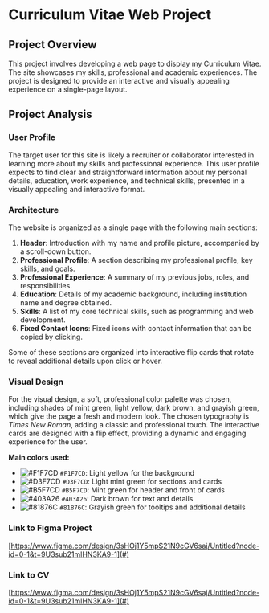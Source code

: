 # Curriculum Vitae Web Project

## Project Overview
This project involves developing a web page to display my Curriculum Vitae. The site showcases my skills, professional and academic experiences. The project is designed to provide an interactive and visually appealing experience on a single-page layout.

## Project Analysis

### User Profile
The target user for this site is likely a recruiter or collaborator interested in learning more about my skills and professional experience. This user profile expects to find clear and straightforward information about my personal details, education, work experience, and technical skills, presented in a visually appealing and interactive format.

### Architecture
The website is organized as a single page with the following main sections:
1. **Header**: Introduction with my name and profile picture, accompanied by a scroll-down button.
2. **Professional Profile**: A section describing my professional profile, key skills, and goals.
3. **Professional Experience**: A summary of my previous jobs, roles, and responsibilities.
4. **Education**: Details of my academic background, including institution name and degree obtained.
5. **Skills**: A list of my core technical skills, such as programming and web development.
6. **Fixed Contact Icons**: Fixed icons with contact information that can be copied by clicking.

Some of these sections are organized into interactive flip cards that rotate to reveal additional details upon click or hover.

### Visual Design
For the visual design, a soft, professional color palette was chosen, including shades of mint green, light yellow, dark brown, and grayish green, which give the page a fresh and modern look. The chosen typography is *Times New Roman*, adding a classic and professional touch. The interactive cards are designed with a flip effect, providing a dynamic and engaging experience for the user.

**Main colors used:**

- ![#F1F7CD](https://placehold.co/15x15/F1F7CD/F1F7CD.png) `#F1F7CD`: Light yellow for the background
- ![#D3F7CD](https://placehold.co/15x15/D3F7CD/D3F7CD.png) `#D3F7CD`: Light mint green for sections and cards
- ![#B5F7CD](https://placehold.co/15x15/B5F7CD/B5F7CD.png) `#B5F7CD`: Mint green for header and front of cards
- ![#403A26](https://placehold.co/15x15/403A26/403A26.png) `#403A26`: Dark brown for text and details
- ![#81876C](https://placehold.co/15x15/81876C/81876C.png) `#81876C`: Grayish green for tooltips and additional details

### Link to Figma Project
[https://www.figma.com/design/3sHOj1Y5mpS21N9cGV6saj/Untitled?node-id=0-1&t=9U3sub21mlHN3KA9-1](#)

### Link to CV
[https://www.figma.com/design/3sHOj1Y5mpS21N9cGV6saj/Untitled?node-id=0-1&t=9U3sub21mlHN3KA9-1](#)

